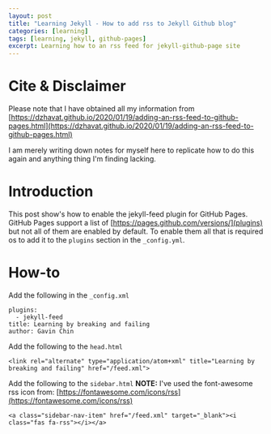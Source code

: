 ```yaml
---
layout: post
title: "Learning Jekyll - How to add rss to Jekyll Github blog"
categories: [learning]
tags: [learning, jekyll, github-pages]
excerpt: Learning how to an rss feed for jekyll-github-page site
---
```


# Cite & Disclaimer

Please note that I have obtained all my information from [https://dzhavat.github.io/2020/01/19/adding-an-rss-feed-to-github-pages.html](https://dzhavat.github.io/2020/01/19/adding-an-rss-feed-to-github-pages.html)

I am merely writing down notes for myself here to replicate how to do this again and anything thing I'm finding lacking.

# Introduction

This post show's how to enable the jekyll-feed plugin for GitHub Pages. GitHub Pages support a list of [https://pages.github.com/versions/](plugins) but not all of them are enabled by default. To enable them all that is required os to add it to the `plugins` section in the `_config.yml`.

# How-to

Add the following in the `_config.xml`

```
plugins:
  - jekyll-feed
title: Learning by breaking and failing
author: Gavin Chin
```

Add the following to the `head.html`
```
<link rel="alternate" type="application/atom+xml" title="Learning by breaking and failing" href="/feed.xml">
```

Add the following to the `sidebar.html`
**NOTE:** I've used the font-awesome rss icon from: [https://fontawesome.com/icons/rss](https://fontawesome.com/icons/rss)

```
<a class="sidebar-nav-item" href="/feed.xml" target="_blank"><i class="fas fa-rss"></i></a>
```
